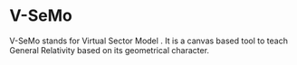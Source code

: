 # V-SeMo
V-SeMo stands for Virtual Sector Model . It is a canvas based tool to teach General Relativity based on its geometrical character.
